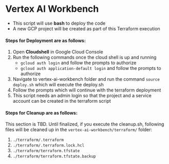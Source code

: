 # Vertex AI Workbench
- This script will use **bash** to deploy the code
- A new GCP project will be created as part of this Terraform execution
#### Steps for Deployment are as follows:
1. Open **Cloudshell** in Google Cloud Console
2. Run the following commands once the cloud shell is up and running
	- `gcloud auth login` and follow the prompts to authorize
    - `gcloud auth application-default login` and follow the prompts to authorize
3. Navigate to vertex-ai-workbench folder and run the command `source deploy.sh` which will execute the deploy.sh
4. Follow the prompts which will continue with the terraform deployment
5. This script needs an admin login so that the project and a service account can be created in the terraform script

#### Steps for Cleanup are as follows:
This section is TBD. Until finalized, if you execute the cleanup.sh, following files will be cleaned up in the `vertex-ai-workbench/terraform/` folder:
1. `./terraform/.terraform`
2. `./terraform/.terraform.lock.hcl`
3. `./terraform/terraform.tfstate`
4. `./terraform/terraform.tfstate.backup`